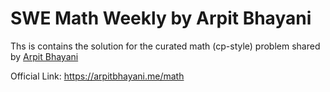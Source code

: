 # SWE Math Weekly by Arpit Bhayani

Ths is contains the solution for the curated math (cp-style) problem shared by [Arpit Bhayani](https://arpitbhayani.me/)

Official Link: <https://arpitbhayani.me/math>
